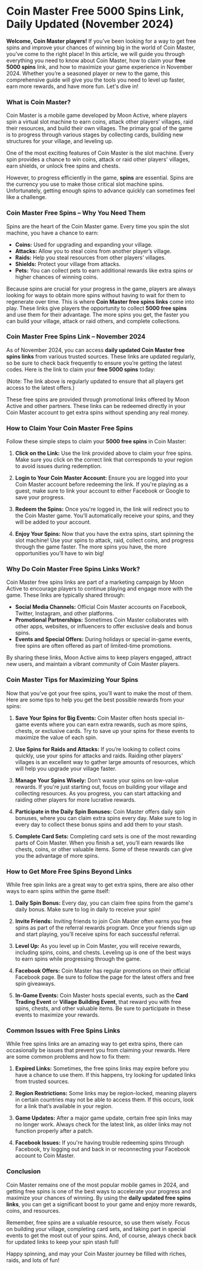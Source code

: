 # Coin Master Free 5000 Spins Link, Daily Updated (November 2024)

**Welcome, Coin Master players!** If you’ve been looking for a way to get free spins and improve your chances of winning big in the world of Coin Master, you’ve come to the right place! In this article, we will guide you through everything you need to know about Coin Master, how to claim your **free 5000 spins** link, and how to maximize your game experience in November 2024. Whether you’re a seasoned player or new to the game, this comprehensive guide will give you the tools you need to level up faster, earn more rewards, and have more fun. Let's dive in!

### **What is Coin Master?**

Coin Master is a mobile game developed by Moon Active, where players spin a virtual slot machine to earn coins, attack other players' villages, raid their resources, and build their own villages. The primary goal of the game is to progress through various stages by collecting cards, building new structures for your village, and leveling up. 

One of the most exciting features of Coin Master is the slot machine. Every spin provides a chance to win coins, attack or raid other players' villages, earn shields, or unlock free spins and chests. 

However, to progress efficiently in the game, **spins** are essential. Spins are the currency you use to make those critical slot machine spins. Unfortunately, getting enough spins to advance quickly can sometimes feel like a challenge.

### **Coin Master Free Spins – Why You Need Them**

Spins are the heart of the Coin Master game. Every time you spin the slot machine, you have a chance to earn:

- **Coins:** Used for upgrading and expanding your village.
- **Attacks:** Allow you to steal coins from another player’s village.
- **Raids:** Help you steal resources from other players’ villages.
- **Shields:** Protect your village from attacks.
- **Pets:** You can collect pets to earn additional rewards like extra spins or higher chances of winning coins.
  
Because spins are crucial for your progress in the game, players are always looking for ways to obtain more spins without having to wait for them to regenerate over time. This is where **Coin Master free spins links** come into play. These links give players the opportunity to collect **5000 free spins** and use them for their advantage. The more spins you get, the faster you can build your village, attack or raid others, and complete collections.

### **Coin Master Free Spins Link – November 2024**

As of November 2024, you can access **daily updated Coin Master free spins links** from various trusted sources. These links are updated regularly, so be sure to check back frequently to ensure you’re getting the latest codes. Here is the link to claim your **free 5000 spins** today:

(Note: The link above is regularly updated to ensure that all players get access to the latest offers.)

These free spins are provided through promotional links offered by Moon Active and other partners. These links can be redeemed directly in your Coin Master account to get extra spins without spending any real money. 

### **How to Claim Your Coin Master Free Spins**

Follow these simple steps to claim your **5000 free spins** in Coin Master:

1. **Click on the Link:**
   Use the link provided above to claim your free spins. Make sure you click on the correct link that corresponds to your region to avoid issues during redemption.

2. **Login to Your Coin Master Account:**
   Ensure you are logged into your Coin Master account before redeeming the link. If you're playing as a guest, make sure to link your account to either Facebook or Google to save your progress.

3. **Redeem the Spins:**
   Once you're logged in, the link will redirect you to the Coin Master game. You'll automatically receive your spins, and they will be added to your account.

4. **Enjoy Your Spins:**
   Now that you have the extra spins, start spinning the slot machine! Use your spins to attack, raid, collect coins, and progress through the game faster. The more spins you have, the more opportunities you’ll have to win big!

### **Why Do Coin Master Free Spins Links Work?**

Coin Master free spins links are part of a marketing campaign by Moon Active to encourage players to continue playing and engage more with the game. These links are typically shared through:

- **Social Media Channels:** Official Coin Master accounts on Facebook, Twitter, Instagram, and other platforms.
- **Promotional Partnerships:** Sometimes Coin Master collaborates with other apps, websites, or influencers to offer exclusive deals and bonus spins.
- **Events and Special Offers:** During holidays or special in-game events, free spins are often offered as part of limited-time promotions.

By sharing these links, Moon Active aims to keep players engaged, attract new users, and maintain a vibrant community of Coin Master players. 

### **Coin Master Tips for Maximizing Your Spins**

Now that you’ve got your free spins, you’ll want to make the most of them. Here are some tips to help you get the best possible rewards from your spins:

1. **Save Your Spins for Big Events:**
   Coin Master often hosts special in-game events where you can earn extra rewards, such as more spins, chests, or exclusive cards. Try to save up your spins for these events to maximize the value of each spin.

2. **Use Spins for Raids and Attacks:**
   If you’re looking to collect coins quickly, use your spins for attacks and raids. Raiding other players' villages is an excellent way to gather large amounts of resources, which will help you upgrade your village faster.

3. **Manage Your Spins Wisely:**
   Don’t waste your spins on low-value rewards. If you're just starting out, focus on building your village and collecting resources. As you progress, you can start attacking and raiding other players for more lucrative rewards.

4. **Participate in the Daily Spin Bonuses:**
   Coin Master offers daily spin bonuses, where you can claim extra spins every day. Make sure to log in every day to collect these bonus spins and add them to your stash.

5. **Complete Card Sets:**
   Completing card sets is one of the most rewarding parts of Coin Master. When you finish a set, you’ll earn rewards like chests, coins, or other valuable items. Some of these rewards can give you the advantage of more spins.

### **How to Get More Free Spins Beyond Links**

While free spin links are a great way to get extra spins, there are also other ways to earn spins within the game itself:

1. **Daily Spin Bonus:**
   Every day, you can claim free spins from the game's daily bonus. Make sure to log in daily to receive your spin!

2. **Invite Friends:**
   Inviting friends to join Coin Master often earns you free spins as part of the referral rewards program. Once your friends sign up and start playing, you’ll receive spins for each successful referral.

3. **Level Up:**
   As you level up in Coin Master, you will receive rewards, including spins, coins, and chests. Leveling up is one of the best ways to earn spins while progressing through the game.

4. **Facebook Offers:**
   Coin Master has regular promotions on their official Facebook page. Be sure to follow the page for the latest offers and free spin giveaways.

5. **In-Game Events:**
   Coin Master hosts special events, such as the **Card Trading Event** or **Village Building Event**, that reward you with free spins, chests, and other valuable items. Be sure to participate in these events to maximize your rewards.

### **Common Issues with Free Spins Links**

While free spins links are an amazing way to get extra spins, there can occasionally be issues that prevent you from claiming your rewards. Here are some common problems and how to fix them:

1. **Expired Links:**
   Sometimes, the free spins links may expire before you have a chance to use them. If this happens, try looking for updated links from trusted sources.

2. **Region Restrictions:**
   Some links may be region-locked, meaning players in certain countries may not be able to access them. If this occurs, look for a link that’s available in your region.

3. **Game Updates:**
   After a major game update, certain free spin links may no longer work. Always check for the latest link, as older links may not function properly after a patch.

4. **Facebook Issues:**
   If you're having trouble redeeming spins through Facebook, try logging out and back in or reconnecting your Facebook account to Coin Master.

### **Conclusion**

Coin Master remains one of the most popular mobile games in 2024, and getting free spins is one of the best ways to accelerate your progress and maximize your chances of winning. By using the **daily updated free spins links**, you can get a significant boost to your game and enjoy more rewards, coins, and resources.

Remember, free spins are a valuable resource, so use them wisely. Focus on building your village, completing card sets, and taking part in special events to get the most out of your spins. And, of course, always check back for updated links to keep your spin stash full!

Happy spinning, and may your Coin Master journey be filled with riches, raids, and lots of fun!
